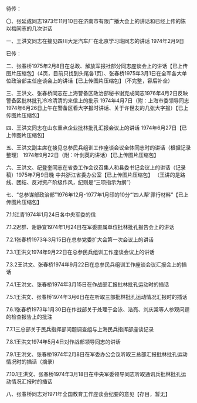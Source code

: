 待传：

〇、张延成同志1973年11月10日在济南市有限广播大会上的讲话和已经上传的陈以梅同志的几次讲话

一、王洪文同志在接见四川大足汽车厂在北京学习班同志的讲话 1974年2月9日

已传：

二、张春桥1975年2月8日在总政、解放军报社部分同志座谈会上的讲话【已上传图片压缩包】（4页，目前只找到头尾各1页）、张春桥1975年3月1日在全军各大单位政治部主任座谈会上的讲话【已上传图片压缩包】（不完整，容后补全）

三、王洪文、张春桥同志在上海警备区政治部秘书谢克成同志1976年4月2日反映警备区批林批孔冷冷清清的来信上的批示 1974年4月7日（附：上海市委领导同志1974年6月26日上午在警备区看大字报时讲话、关于许世友的几张大字报）【已上传图片压缩包】

四、王洪文同志在山东重点企业批林批孔汇报会议上的讲话 1974年6月27日【已上传图片压缩包】

五、王洪文副主席在接见总参民兵组训工作座谈会议全体同志时的讲话（根据记录整理） 1974年9月22日（附：叶剑英的讲话）【已上传图片压缩包】

六、王洪文、纪登奎同志在省委工作会议召集人和县委书记会议上的讲话（记录稿）1975年7月9日晚 中共浙江省委办公室【已上传图片压缩包】 （王讲的是路线、团结、反对资产阶级作风，纪则是“三项指示为纲”）

七、“总参谋部政治部”1976年12月-1977年1月印的10分“‘四人帮’罪行材料”【已上传图片压缩包】

7.1.1江青1974年1月24日各中央军委的信

7.1.2迟群、谢静宜1974年1月24日在军委直属单位批林批孔报告会上的讲话

7.2.1张春桥1973年3月15日在总参党委扩大会第一次会议上的讲话

7.3.1王洪文1974年9月22日在总参民兵组训工作座谈会议上的讲话

7.3.2王洪文、张春桥1974年9月22日在总参民兵组训工作座谈会议汇报会上的插话

7.4.1王洪文、张春桥1974年3月15日在作战部汇报批林批孔运动时的插话

7.5.1王洪文、张春桥1974年3月6日在在听取三部批林批孔运动情况汇报时的插话

7.6.1张春桥1973年1月30日在作战部关于处理于会泳、浩亮、刘庆棠等人参观问题的检查报告上的批注

7.7.1三总部关于民兵指挥部问题调查组与上海民兵指挥部座谈记录

7.8.1王洪文1974年5月4日对作战部领导同志的讲话

7.9.1王洪文、张春桥1974年2月8日在军委办公会议听取三总部汇报批林批孔运动情况时的插话（摘录）

7.10.1王洪文、张春桥1974年3月18日在中央军委领导同志听取通讯兵批林批孔运动情况汇报时的插话

八、张春桥同志对1971年全国教育工作座谈会纪要的意见【存目，暂无】
